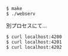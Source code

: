 ```
$ make
$ ./webserv
```

別プロセスにて…

```
$ curl localhost:4200
$ curl localhost:4201
$ curl localhost:4202
```
